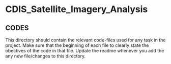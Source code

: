 # CDIS_Satellite_Imagery_Analysis
## CODES
This directory should contain the relevant code-files used for any task in the project. Make sure that the beginning of each file to clearly state the
obectives of the code in that file. Update the readme whenever you add the any new file/changes to this directory.